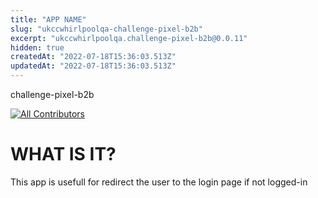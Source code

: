 ```yaml
---
title: "APP NAME"
slug: "ukccwhirlpoolqa-challenge-pixel-b2b"
excerpt: "ukccwhirlpoolqa.challenge-pixel-b2b@0.0.11"
hidden: true
createdAt: "2022-07-18T15:36:03.513Z"
updatedAt: "2022-07-18T15:36:03.513Z"
---
```

challenge-pixel-b2b

<!-- DOCS-IGNORE:start -->
<!-- ALL-CONTRIBUTORS-BADGE:START - Do not remove or modify this section -->
[![All Contributors](https://img.shields.io/badge/all_contributors-0-orange.svg?style=flat-square)](#contributors-)
<!-- ALL-CONTRIBUTORS-BADGE:END -->
<!-- DOCS-IGNORE:end -->

# WHAT IS IT?
This app is usefull for redirect the user to the login page if not logged-in
<!-- DOCS-IGNORE:end -->